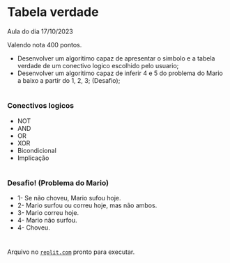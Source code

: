 # Tabela verdade

Aula do dia 17/10/2023

Valendo nota 400 pontos.

- Desenvolver um algoritimo capaz de apresentar o simbolo e a tabela verdade de um conectivo logico escolhido pelo usuario;
- Desenvolver um algoritimo capaz de inferir 4 e 5 do problema do Mario a baixo a partir do 1, 2, 3; (Desafio);

#

### Conectivos logicos

- NOT
- AND
- OR
- XOR
- Bicondicional
- Implicação

#

### Desafio! (Problema do Mario)

- 1- Se não choveu, Mario sufou hoje.
- 2- Mario surfou ou correu hoje, mas não ambos.
- 3- Mario correu hoje.
- 4- Mario não surfou.
- 4- Choveu.

#
Arquivo no [`replit.com`](https://replit.com/@BryanCropalato/TrabalhodeIAJogoDaVelha) pronto para executar.
